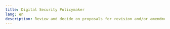 ```yaml
---
title: Digital Security Policymaker
lang: en
description: Review and decide on proposals for revision and/or amendment of policies, laws and regulations related to digital security.
---
```

